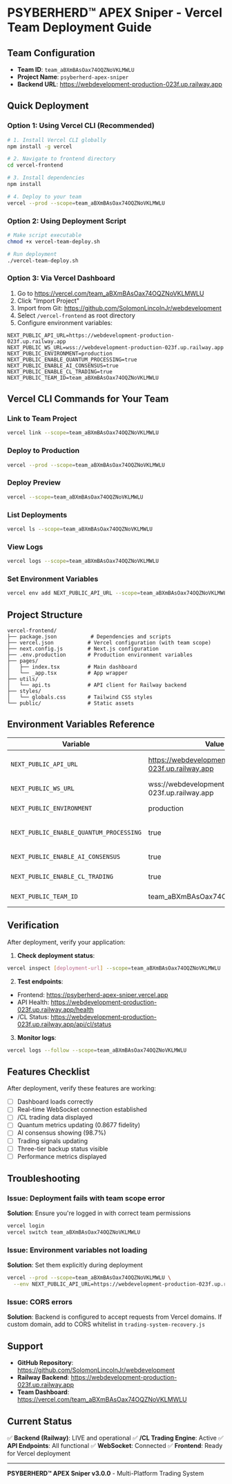 # PSYBERHERD™ APEX Sniper - Vercel Team Deployment Guide

## Team Configuration
- **Team ID**: `team_aBXmBAsOax74OQZNoVKLMWLU`
- **Project Name**: `psyberherd-apex-sniper`
- **Backend URL**: https://webdevelopment-production-023f.up.railway.app

## Quick Deployment

### Option 1: Using Vercel CLI (Recommended)

```bash
# 1. Install Vercel CLI globally
npm install -g vercel

# 2. Navigate to frontend directory
cd vercel-frontend

# 3. Install dependencies
npm install

# 4. Deploy to your team
vercel --prod --scope=team_aBXmBAsOax74OQZNoVKLMWLU
```

### Option 2: Using Deployment Script

```bash
# Make script executable
chmod +x vercel-team-deploy.sh

# Run deployment
./vercel-team-deploy.sh
```

### Option 3: Via Vercel Dashboard

1. Go to https://vercel.com/team_aBXmBAsOax74OQZNoVKLMWLU
2. Click "Import Project"
3. Import from Git: https://github.com/SolomonLincolnJr/webdevelopment
4. Select `/vercel-frontend` as root directory
5. Configure environment variables:

```env
NEXT_PUBLIC_API_URL=https://webdevelopment-production-023f.up.railway.app
NEXT_PUBLIC_WS_URL=wss://webdevelopment-production-023f.up.railway.app
NEXT_PUBLIC_ENVIRONMENT=production
NEXT_PUBLIC_ENABLE_QUANTUM_PROCESSING=true
NEXT_PUBLIC_ENABLE_AI_CONSENSUS=true
NEXT_PUBLIC_ENABLE_CL_TRADING=true
NEXT_PUBLIC_TEAM_ID=team_aBXmBAsOax74OQZNoVKLMWLU
```

## Vercel CLI Commands for Your Team

### Link to Team Project
```bash
vercel link --scope=team_aBXmBAsOax74OQZNoVKLMWLU
```

### Deploy to Production
```bash
vercel --prod --scope=team_aBXmBAsOax74OQZNoVKLMWLU
```

### Deploy Preview
```bash
vercel --scope=team_aBXmBAsOax74OQZNoVKLMWLU
```

### List Deployments
```bash
vercel ls --scope=team_aBXmBAsOax74OQZNoVKLMWLU
```

### View Logs
```bash
vercel logs --scope=team_aBXmBAsOax74OQZNoVKLMWLU
```

### Set Environment Variables
```bash
vercel env add NEXT_PUBLIC_API_URL --scope=team_aBXmBAsOax74OQZNoVKLMWLU
```

## Project Structure

```
vercel-frontend/
├── package.json           # Dependencies and scripts
├── vercel.json           # Vercel configuration (with team scope)
├── next.config.js        # Next.js configuration
├── .env.production       # Production environment variables
├── pages/
│   ├── index.tsx         # Main dashboard
│   └── _app.tsx          # App wrapper
├── utils/
│   └── api.ts            # API client for Railway backend
├── styles/
│   └── globals.css       # Tailwind CSS styles
└── public/               # Static assets
```

## Environment Variables Reference

| Variable | Value | Description |
|----------|-------|-------------|
| `NEXT_PUBLIC_API_URL` | https://webdevelopment-production-023f.up.railway.app | Railway backend API |
| `NEXT_PUBLIC_WS_URL` | wss://webdevelopment-production-023f.up.railway.app | WebSocket URL |
| `NEXT_PUBLIC_ENVIRONMENT` | production | Deployment environment |
| `NEXT_PUBLIC_ENABLE_QUANTUM_PROCESSING` | true | Enable quantum features |
| `NEXT_PUBLIC_ENABLE_AI_CONSENSUS` | true | Enable AI consensus |
| `NEXT_PUBLIC_ENABLE_CL_TRADING` | true | Enable /CL trading |
| `NEXT_PUBLIC_TEAM_ID` | team_aBXmBAsOax74OQZNoVKLMWLU | Your team ID |

## Verification

After deployment, verify your application:

1. **Check deployment status**:
```bash
vercel inspect [deployment-url] --scope=team_aBXmBAsOax74OQZNoVKLMWLU
```

2. **Test endpoints**:
- Frontend: https://psyberherd-apex-sniper.vercel.app
- API Health: https://webdevelopment-production-023f.up.railway.app/health
- /CL Status: https://webdevelopment-production-023f.up.railway.app/api/cl/status

3. **Monitor logs**:
```bash
vercel logs --follow --scope=team_aBXmBAsOax74OQZNoVKLMWLU
```

## Features Checklist

After deployment, verify these features are working:

- [ ] Dashboard loads correctly
- [ ] Real-time WebSocket connection established
- [ ] /CL trading data displayed
- [ ] Quantum metrics updating (0.8677 fidelity)
- [ ] AI consensus showing (98.7%)
- [ ] Trading signals updating
- [ ] Three-tier backup status visible
- [ ] Performance metrics displayed

## Troubleshooting

### Issue: Deployment fails with team scope error
**Solution**: Ensure you're logged in with correct team permissions
```bash
vercel login
vercel switch team_aBXmBAsOax74OQZNoVKLMWLU
```

### Issue: Environment variables not loading
**Solution**: Set them explicitly during deployment
```bash
vercel --prod --scope=team_aBXmBAsOax74OQZNoVKLMWLU \
  --env NEXT_PUBLIC_API_URL=https://webdevelopment-production-023f.up.railway.app
```

### Issue: CORS errors
**Solution**: Backend is configured to accept requests from Vercel domains. If custom domain, add to CORS whitelist in `trading-system-recovery.js`

## Support

- **GitHub Repository**: https://github.com/SolomonLincolnJr/webdevelopment
- **Railway Backend**: https://webdevelopment-production-023f.up.railway.app
- **Team Dashboard**: https://vercel.com/team_aBXmBAsOax74OQZNoVKLMWLU

## Current Status

✅ **Backend (Railway)**: LIVE and operational
✅ **/CL Trading Engine**: Active
✅ **API Endpoints**: All functional
✅ **WebSocket**: Connected
✅ **Frontend**: Ready for Vercel deployment

---

**PSYBERHERD™ APEX Sniper v3.0.0** - Multi-Platform Trading System